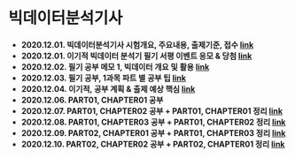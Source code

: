 <h1>빅데이터분석기사</h1>

<h4>
<ul>
  <li>2020.12.01.  빅데이터분석기사 시험개요, 주요내용, 출제기준, 접수
      <a href="https://blog.naver.com/handuelly/222159246991">link</a></li>
  <li>2020.12.01.  이기적 빅데이터 분석기 필기 서평 이벤트 응모 & 당첨
      <a href="https://blog.naver.com/handuelly/222159250678">link</a></li>
  <li>2020.12.02.  필기 공부 메모 1, 빅데이터 개요 및 활용
      <a href="https://blog.naver.com/handuelly/222160635227">link</a></li>
  <li>2020.12.03.  필기 공부, 1과목 파트 별 공부 팁
      <a href="https://blog.naver.com/handuelly/222161669316">link</a></li>
  <li>2020.12.04.  이기적, 공부 계획 & 출제 예상 핵심
      <a href="https://blog.naver.com/handuelly/222162835625">link</a></li>
  <li>2020.12.06. PART01, CHAPTER01 공부
      </li>
  <li>2020.12.07. PART01, CHAPTER02 공부 + PART01, CHAPTER01 정리
      <a href="https://blog.naver.com/handuelly/222165810496">link</a></li>
  <li>2020.12.08. PART01, CHAPTER03 공부 + PART01, CHAPTER02 정리
      <a href="https://blog.naver.com/handuelly/222167133605">link</a></li>
  <li>2020.12.09. PART02, CHAPTER01 공부 + PART01, CHAPTER03 정리
      <a href="https://blog.naver.com/handuelly/222168004145">link</a></li>
  <li>2020.12.10. PART02, CHAPTER02 공부 + PART02, CHAPTER01 정리
      <a href="https://blog.naver.com/handuelly/222169752370">link</a></li>
</ul>
</h4>
